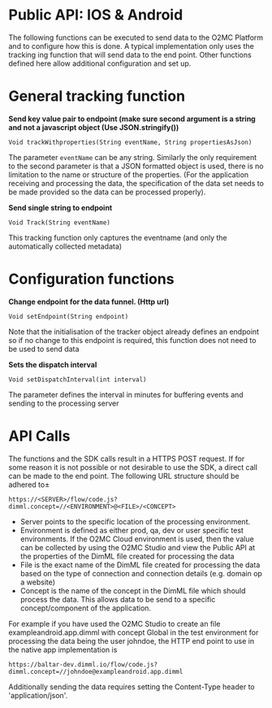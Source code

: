 # Public API: IOS & Android
The following functions can be executed to send data to the O2MC Platform and to configure how this is done. A typical implementation only uses the tracking ing function that will send data to the end point. Other functions defined here allow additional configuration and set up.

# General tracking function
**Send key value pair to endpoint (make sure second argument is a string and not a javascript object (Use JSON.stringify())**

```Void trackWithproperties(String eventName, String propertiesAsJson)```

The parameter `eventName` can be any string. Similarly the only requirement to the second parameter is that a JSON formatted object is used, there is no limitation to the name or structure of the properties. (For the application receiving and processing the data, the specification of the data set needs to be made provided so the data can be processed properly).

**Send single string to endpoint**

```Void Track(String eventName)```

This tracking function only captures the eventname (and only the automatically collected metadata)

# Configuration functions
**Change endpoint for the data funnel. (Http url)**

```Void setEndpoint(String endpoint)```

Note that the initialisation of the tracker object already defines an endpoint so if no change to this endpoint is required, this function does not need to be used to send data

**Sets the dispatch interval**

```Void setDispatchInterval(int interval)```

The parameter defines the interval in minutes for buffering events and sending to the processing server

# API Calls
The functions and the SDK calls result in a HTTPS POST request. If for some reason it is not possible or not desirable to use the SDK, a direct call can be made to the end point. The following URL structure should be adhered to±

```https://<SERVER>/flow/code.js?dimml.concept=//<ENVIRONMENT>@<FILE>/<CONCEPT>```

- Server points to the specific location of the processing environment. 
- Environment is defined as either prod, qa, dev or user specific test environments. If the O2MC Cloud environment is used, then the value can be collected by using the O2MC Studio and view the Public API at the properties of the DimML file created for processing the data
- File is the exact name of the DimML file created for processing the data based on the type of connection and connection details (e.g. domain op a website)
- Concept is the name of the concept in the DimML file which should process the data. This allows data to be send to a specific concept/component of the application.

For example if you have used the O2MC Studio to create an file exampleandroid.app.dimml with concept Global in the test environment for processing the data being the user johndoe, the HTTP end point to use in the native app implementation is

```https://baltar-dev.dimml.io/flow/code.js?dimml.concept=//johndoe@exampleandroid.app.dimml```

Additionally sending the data requires setting the Content-Type header to 'application/json'. 



